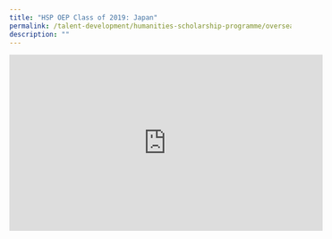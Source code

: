 ```yaml
---
title: "HSP OEP Class of 2019: Japan"
permalink: /talent-development/humanities-scholarship-programme/overseasexposure-education-gallery/2019/
description: ""
---
```

<iframe width="560" height="315" src="https://www.youtube.com/embed/cf35tTCI27g" title="YouTube video player" frameborder="0" allow="accelerometer; autoplay; clipboard-write; encrypted-media; gyroscope; picture-in-picture; web-share" allowfullscreen></iframe>